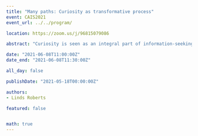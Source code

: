 ```yaml
---
title: "Many paths: Curiosity as transformative process"
event: CAIS2021
event_url: ../../program/

location: https://zoom.us/j/96815079086

abstract: "Curiosity is seen as an integral part of information-seeking, including the power to transform, innovate, and synthesize, as well as the power to disrupt. While there is consensus that curiosity is vital to learning, innovation, and transformative change, scientists have yet to agree on definitions or categories of curiosity, and little is known about how best to engage learners’ curiosity in academic libraries. This paper presents interview findings with 41 transfer students. Students reflected on their experiences with libraries and on moments when they felt intensely curious or passionate about learning. Findings indicate that students’ curiosity ignites through ideas, hands-on learning, interpersonal, and lived experiences. Implications follow for library workers to consider how curiosity is framed within their institutions and intentionally cultivate learners’ curiosity."

date: "2021-06-08T11:00:00Z"
date_end: "2021-06-08T11:30:00Z"

all_day: false

publishDate: "2021-05-18T00:00:00Z"

authors:
- Linds Roberts

featured: false


math: true
---
```

